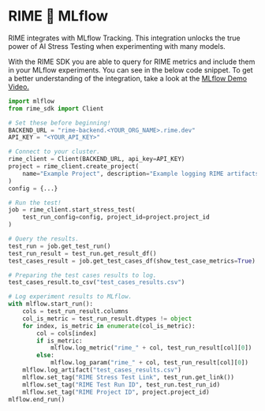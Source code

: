 # RIME 🤝 MLflow

RIME integrates with MLflow Tracking. This integration unlocks the true power of 
AI Stress Testing when experimenting with many models. 

With the RIME SDK you are able to query for RIME metrics and include them in your 
MLflow experiments. You can see in the below code snippet. To get a better understanding
of the integration, take a look at the 
<a href="https://www.loom.com/share/0b265c7e30604bd696063b215514d3e7" target="_blank">MLflow Demo Video.</a>


```python
import mlflow
from rime_sdk import Client

# Set these before beginning!
BACKEND_URL = "rime-backend.<YOUR_ORG_NAME>.rime.dev"
API_KEY = "<YOUR_API_KEY>"

# Connect to your cluster.
rime_client = Client(BACKEND_URL, api_key=API_KEY)
project = rime_client.create_project(
    name="Example Project", description="Example logging RIME artifacts to MLflow.",
)
config = {...}

# Run the test!
job = rime_client.start_stress_test(
    test_run_config=config, project_id=project.project_id
)

# Query the results.
test_run = job.get_test_run()
test_run_result = test_run.get_result_df()
test_cases_result = job.get_test_cases_df(show_test_case_metrics=True)

# Preparing the test cases results to log.
test_cases_result.to_csv("test_cases_results.csv")

# Log experiment results to MLflow.
with mlflow.start_run():
    cols = test_run_result.columns
    col_is_metric = test_run_result.dtypes != object
    for index, is_metric in enumerate(col_is_metric):
        col = cols[index]
        if is_metric:
            mlflow.log_metric("rime_" + col, test_run_result[col][0])
        else:
            mlflow.log_param("rime_" + col, test_run_result[col][0])
    mlflow.log_artifact("test_cases_results.csv")
    mlflow.set_tag("RIME Stress Test Link", test_run.get_link())
    mlflow.set_tag("RIME Test Run ID", test_run.test_run_id)
    mlflow.set_tag("RIME Project ID", project.project_id)
mlflow.end_run()

```
